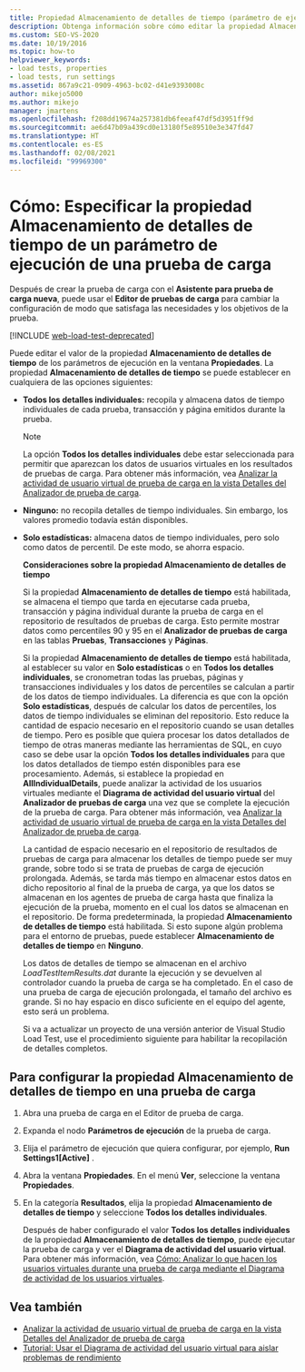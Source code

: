 ```yaml
---
title: Propiedad Almacenamiento de detalles de tiempo (parámetro de ejecución de una prueba de carga)
description: Obtenga información sobre cómo editar la propiedad Almacenamiento de detalles de tiempo para un parámetro de ejecución. Los valores válidos son Todos los detalles individuales, Ninguno y Solo estadísticas.
ms.custom: SEO-VS-2020
ms.date: 10/19/2016
ms.topic: how-to
helpviewer_keywords:
- load tests, properties
- load tests, run settings
ms.assetid: 867a9c21-0909-4963-bc02-d41e9393008c
author: mikejo5000
ms.author: mikejo
manager: jmartens
ms.openlocfilehash: f208dd19674a257381db6feeaf47df5d3951ff9d
ms.sourcegitcommit: ae6d47b09a439cd0e13180f5e89510e3e347fd47
ms.translationtype: HT
ms.contentlocale: es-ES
ms.lasthandoff: 02/08/2021
ms.locfileid: "99969300"
---
```

# <a name="how-to-specify-the-timing-details-storage-property-for-a-load-test-run-setting"></a>Cómo: Especificar la propiedad Almacenamiento de detalles de tiempo de un parámetro de ejecución de una prueba de carga

Después de crear la prueba de carga con el **Asistente para prueba de carga nueva**, puede usar el **Editor de pruebas de carga** para cambiar la configuración de modo que satisfaga las necesidades y los objetivos de la prueba.

[!INCLUDE [web-load-test-deprecated](includes/web-load-test-deprecated.md)]

Puede editar el valor de la propiedad **Almacenamiento de detalles de tiempo** de los parámetros de ejecución en la ventana **Propiedades**. La propiedad **Almacenamiento de detalles de tiempo** se puede establecer en cualquiera de las opciones siguientes:

- **Todos los detalles individuales:** recopila y almacena datos de tiempo individuales de cada prueba, transacción y página emitidos durante la prueba.

  > [!NOTE]
  > La opción **Todos los detalles individuales** debe estar seleccionada para permitir que aparezcan los datos de usuarios virtuales en los resultados de pruebas de carga. Para obtener más información, vea [Analizar la actividad de usuario virtual de prueba de carga en la vista Detalles del Analizador de prueba de carga](../test/analyze-load-test-virtual-user-activity-in-the-details-view.md).

- **Ninguno:** no recopila detalles de tiempo individuales. Sin embargo, los valores promedio todavía están disponibles.

- **Solo estadísticas:** almacena datos de tiempo individuales, pero solo como datos de percentil. De este modo, se ahorra espacio.

  **Consideraciones sobre la propiedad Almacenamiento de detalles de tiempo**

  Si la propiedad **Almacenamiento de detalles de tiempo** está habilitada, se almacena el tiempo que tarda en ejecutarse cada prueba, transacción y página individual durante la prueba de carga en el repositorio de resultados de pruebas de carga. Esto permite mostrar datos como percentiles 90 y 95 en el **Analizador de pruebas de carga** en las tablas **Pruebas**, **Transacciones** y **Páginas**.

  Si la propiedad **Almacenamiento de detalles de tiempo** está habilitada, al establecer su valor en **Solo estadísticas** o en **Todos los detalles individuales**, se cronometran todas las pruebas, páginas y transacciones individuales y los datos de percentiles se calculan a partir de los datos de tiempo individuales. La diferencia es que con la opción **Solo estadísticas**, después de calcular los datos de percentiles, los datos de tiempo individuales se eliminan del repositorio. Esto reduce la cantidad de espacio necesario en el repositorio cuando se usan detalles de tiempo. Pero es posible que quiera procesar los datos detallados de tiempo de otras maneras mediante las herramientas de SQL, en cuyo caso se debe usar la opción **Todos los detalles individuales** para que los datos detallados de tiempo estén disponibles para ese procesamiento. Además, si establece la propiedad en **AllIndividualDetails**, puede analizar la actividad de los usuarios virtuales mediante el **Diagrama de actividad del usuario virtual** del **Analizador de pruebas de carga** una vez que se complete la ejecución de la prueba de carga. Para obtener más información, vea [Analizar la actividad de usuario virtual de prueba de carga en la vista Detalles del Analizador de prueba de carga](../test/analyze-load-test-virtual-user-activity-in-the-details-view.md).

  La cantidad de espacio necesario en el repositorio de resultados de pruebas de carga para almacenar los detalles de tiempo puede ser muy grande, sobre todo si se trata de pruebas de carga de ejecución prolongada. Además, se tarda más tiempo en almacenar estos datos en dicho repositorio al final de la prueba de carga, ya que los datos se almacenan en los agentes de prueba de carga hasta que finaliza la ejecución de la prueba, momento en el cual los datos se almacenan en el repositorio. De forma predeterminada, la propiedad **Almacenamiento de detalles de tiempo** está habilitada. Si esto supone algún problema para el entorno de pruebas, puede establecer **Almacenamiento de detalles de tiempo** en **Ninguno**.

  Los datos de detalles de tiempo se almacenan en el archivo *LoadTestItemResults.dat* durante la ejecución y se devuelven al controlador cuando la prueba de carga se ha completado. En el caso de una prueba de carga de ejecución prolongada, el tamaño del archivo es grande. Si no hay espacio en disco suficiente en el equipo del agente, esto será un problema.

  Si va a actualizar un proyecto de una versión anterior de Visual Studio Load Test, use el procedimiento siguiente para habilitar la recopilación de detalles completos.

## <a name="to-configure-the-timing-details-storage-property-in-a-load-test"></a>Para configurar la propiedad Almacenamiento de detalles de tiempo en una prueba de carga

1. Abra una prueba de carga en el Editor de prueba de carga.

2. Expanda el nodo **Parámetros de ejecución** de la prueba de carga.

3. Elija el parámetro de ejecución que quiera configurar, por ejemplo, **Run Settings1[Active]** .

4. Abra la ventana **Propiedades**. En el menú **Ver**, seleccione la ventana **Propiedades**.

5. En la categoría **Resultados**, elija la propiedad **Almacenamiento de detalles de tiempo** y seleccione **Todos los detalles individuales**.

     Después de haber configurado el valor **Todos los detalles individuales** de la propiedad **Almacenamiento de detalles de tiempo**, puede ejecutar la prueba de carga y ver el **Diagrama de actividad del usuario virtual**. Para obtener más información, vea [Cómo: Analizar lo que hacen los usuarios virtuales durante una prueba de carga mediante el Diagrama de actividad de los usuarios virtuales](../test/how-to-analyze-virtual-user-activity-during-a-load-test.md).

## <a name="see-also"></a>Vea también

- [Analizar la actividad de usuario virtual de prueba de carga en la vista Detalles del Analizador de prueba de carga](../test/analyze-load-test-virtual-user-activity-in-the-details-view.md)
- [Tutorial: Usar el Diagrama de actividad del usuario virtual para aislar problemas de rendimiento](../test/walkthrough-use-the-virtual-user-activity-chart-to-isolate-issues.md)
